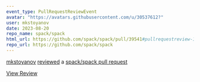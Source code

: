 ```yaml
---
event_type: PullRequestReviewEvent
avatar: "https://avatars.githubusercontent.com/u/30537612?"
user: mkstoyanov
date: 2023-08-20
repo_name: spack/spack
html_url: https://github.com/spack/spack/pull/39541#pullrequestreview-1585971989
repo_url: https://github.com/spack/spack
---
```


<a href='https://github.com/mkstoyanov' target='_blank'>mkstoyanov</a> <a href='https://github.com/spack/spack/pull/39541#pullrequestreview-1585971989' target='_blank'>reviewed</a> a <a href='https://github.com/spack/spack/pull/39541' target='_blank'>spack/spack pull request</a>

<small></small>

<a href='https://github.com/spack/spack/pull/39541#pullrequestreview-1585971989' target='_blank'>View Review</a>